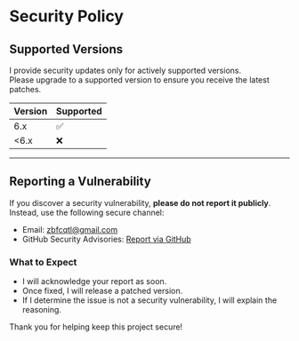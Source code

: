 # Security Policy

## Supported Versions

I provide security updates only for actively supported versions.  
Please upgrade to a supported version to ensure you receive the latest patches.

| Version | Supported |
| ------- | --------- |
| 6.x     | ✅        |
| <6.x    | ❌        |

---

## Reporting a Vulnerability

If you discover a security vulnerability, **please do not report it publicly**.  
Instead, use the following secure channel:

- Email: [zbfcqtl@gmail.com](mailto:zbfcqtl@gmail.com)
- GitHub Security Advisories: [Report via GitHub](https://github.com/imzbf/md-editor-rt/security/advisories/new)

### What to Expect

- I will acknowledge your report as soon.
- Once fixed, I will release a patched version.
- If I determine the issue is not a security vulnerability, I will explain the reasoning.

Thank you for helping keep this project secure!
